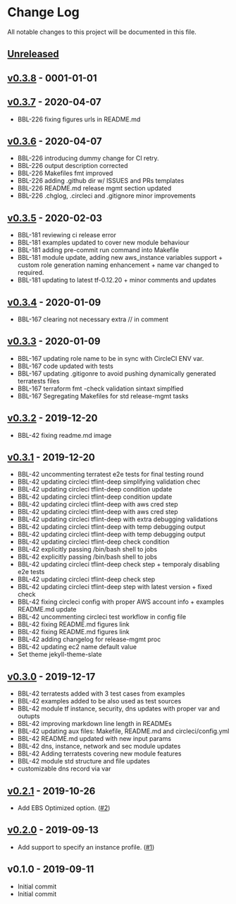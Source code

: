 # Change Log

All notable changes to this project will be documented in this file.

<a name="unreleased"></a>
## [Unreleased]



<a name="v0.3.8"></a>
## [v0.3.8] - 0001-01-01



<a name="v0.3.7"></a>
## [v0.3.7] - 2020-04-07

- BBL-226 fixing figures urls in README.md


<a name="v0.3.6"></a>
## [v0.3.6] - 2020-04-07

- BBL-226 introducing dummy change for CI retry.
- BBL-226 output description corrected
- BBL-226 Makefiles fmt improved
- BBL-226 adding .github dir w/ ISSUES and PRs templates
- BBL-226 README.md release mgmt section updated
- BBL-226 .chglog, .circleci and .gitignore minor improvements


<a name="v0.3.5"></a>
## [v0.3.5] - 2020-02-03

- BBL-181 reviewing ci release error
- BBL-181 examples updated to cover new module behaviour
- BBL-181 adding pre-commit run command into Makefile
- BBL-181 module update, adding new aws_instance variables support + custom role generation naming enhancement + name var changed to required.
- BBL-181 updating to latest tf-0.12.20 + minor comments and updates


<a name="v0.3.4"></a>
## [v0.3.4] - 2020-01-09

- BBL-167 clearing not necessary extra // in comment


<a name="v0.3.3"></a>
## [v0.3.3] - 2020-01-09

- BBL-167 updating role name to be in sync with CircleCI ENV var.
- BBL-167 code updated with tests
- BBL-167 updating .gitigonre to avoid pushing dynamically generated terratests files
- BBL-167 terraform fmt -check validation sintaxt simplfied
- BBL-167 Segregating Makefiles for std release-mgmt tasks


<a name="v0.3.2"></a>
## [v0.3.2] - 2019-12-20

- BBL-42 fixing readme.md image


<a name="v0.3.1"></a>
## [v0.3.1] - 2019-12-20

- BBL-42 uncommenting terratest e2e tests for final testing round
- BBL-42 updating circleci tflint-deep simplifying validation chec
- BBL-42 updating circleci tflint-deep condition update
- BBL-42 updating circleci tflint-deep condition update
- BBL-42 updating circleci tflint-deep with aws cred step
- BBL-42 updating circleci tflint-deep with aws cred step
- BBL-42 updating circleci tflint-deep with extra debugging validations
- BBL-42 updating circleci tflint-deep with temp debugging output
- BBL-42 updating circleci tflint-deep with temp debugging output
- BBL-42 updating circleci tflint-deep check condition
- BBL-42 explicitly passing /bin/bash shell to jobs
- BBL-42 explicitly passing /bin/bash shell to jobs
- BBL-42 updating circleci tflint-deep check step + temporaly disabling e2e tests
- BBL-42 updating circleci tflint-deep check step
- BBL-42 updating circleci tflint-deep step with latest version + fixed check
- BBL-42 fixing circleci config with proper AWS account info + examples README.md update
- BBL-42 uncommenting circleci test workflow in config file
- BBL-42 fixing README.md figures link
- BBL-42 fixing README.md figures link
- BBL-42 adding changelog for release-mgmt proc
- BBL-42 updating ec2 name default value
- Set theme jekyll-theme-slate


<a name="v0.3.0"></a>
## [v0.3.0] - 2019-12-17

- BBL-42 terratests added with 3 test cases from examples
- BBL-42 examples added to be also used as test sources
- BBL-42 module tf instance, security, dns updates with proper var and outupts
- BBL-42 improving markdown line length in READMEs
- BBL-42 updating aux files: Makefile, README.md and circleci/config.yml
- BBL-42 README.md updated with new input params
- BBL-42 dns, instance, network and sec module updates
- BBL-42 Adding terratests covering new module features
- BBL-42 module std structure and file updates
- customizable dns record via var


<a name="v0.2.1"></a>
## [v0.2.1] - 2019-10-26

- Add EBS Optimized option. ([#2](https://github.com/binbashar/terraform-aws-ec2-basic-layout/issues/2))


<a name="v0.2.0"></a>
## [v0.2.0] - 2019-09-13

- Add support to specify an instance profile. ([#1](https://github.com/binbashar/terraform-aws-ec2-basic-layout/issues/1))


<a name="v0.1.0"></a>
## v0.1.0 - 2019-09-11

- Initial commit
- Initial commit


[Unreleased]: https://github.com/binbashar/terraform-aws-ec2-basic-layout/compare/v0.3.8...HEAD
[v0.3.8]: https://github.com/binbashar/terraform-aws-ec2-basic-layout/compare/v0.3.7...v0.3.8
[v0.3.7]: https://github.com/binbashar/terraform-aws-ec2-basic-layout/compare/v0.3.6...v0.3.7
[v0.3.6]: https://github.com/binbashar/terraform-aws-ec2-basic-layout/compare/v0.3.5...v0.3.6
[v0.3.5]: https://github.com/binbashar/terraform-aws-ec2-basic-layout/compare/v0.3.4...v0.3.5
[v0.3.4]: https://github.com/binbashar/terraform-aws-ec2-basic-layout/compare/v0.3.3...v0.3.4
[v0.3.3]: https://github.com/binbashar/terraform-aws-ec2-basic-layout/compare/v0.3.2...v0.3.3
[v0.3.2]: https://github.com/binbashar/terraform-aws-ec2-basic-layout/compare/v0.3.1...v0.3.2
[v0.3.1]: https://github.com/binbashar/terraform-aws-ec2-basic-layout/compare/v0.3.0...v0.3.1
[v0.3.0]: https://github.com/binbashar/terraform-aws-ec2-basic-layout/compare/v0.2.1...v0.3.0
[v0.2.1]: https://github.com/binbashar/terraform-aws-ec2-basic-layout/compare/v0.2.0...v0.2.1
[v0.2.0]: https://github.com/binbashar/terraform-aws-ec2-basic-layout/compare/v0.1.0...v0.2.0
